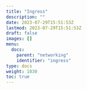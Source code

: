 ```yaml
---
title: "Ingress"
description: ""
date: 2023-07-29T15:51:53Z
lastmod: 2023-07-29T15:51:53Z
draft: false
images: []
menu:
  docs:
    parent: "networking"
    identifier: "ingress"
type: docs
weight: 1030
toc: true
---
```

